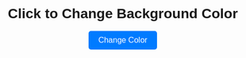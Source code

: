 <!DOCTYPE html>
<html lang="en">
<head>
  <meta charset="UTF-8" />
  <meta name="viewport" content="width=device-width, initial-scale=1.0" />
  <title>Background Color Changer</title>
  <style>
    body {
      margin: 0;
      height: 100vh;
      display: flex;
      justify-content: center;
      align-items: center;
      font-family: sans-serif;
      transition: background-color 0.3s ease;
    }
    .container {
      text-align: center;
    }
    button {
      padding: 10px 20px;
      font-size: 16px;
      border: none;
      background-color: #007bff;
      color: white;
      border-radius: 5px;
      cursor: pointer;
    }
    button:hover {
      background-color: #0056b3;
    }
  </style>
</head>
<body>
  <div class="container">
    <h1>Click to Change Background Color</h1>
    <button onclick="changeColor()">Change Color</button>
  </div>

  <script>
    function changeColor() {
      const colors = ['#f44336', '#2196f3', '#4caf50', '#ff9800', '#9c27b0'];
      const randomColor = colors[Math.floor(Math.random() * colors.length)];
      document.body.style.backgroundColor = randomColor;
    }
  </script>
</body>
</html>
